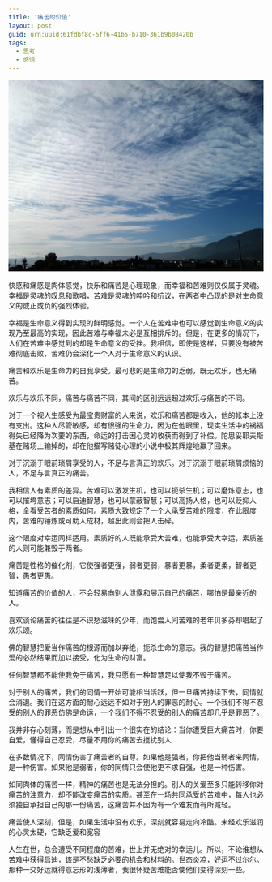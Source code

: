 ```yaml
---
title: '痛苦的价值'
layout: post
guid: urn:uuid:61fdbf8c-5ff6-41b5-b710-361b9b08420b
tags:
  - 思考
  - 感悟
---
```



[![](/media/files/2008/04/01/tkdjz.png)](https://bolg-1257385283.cos.ap-chengdu.myqcloud.com/2008/04/01/tkdjz.png)

快感和痛感是肉体感觉，快乐和痛苦是心理现象，而幸福和苦难则仅仅属于灵魂。幸福是灵魂的叹息和歌唱，苦难是灵魂的呻吟和抗议，在两者中凸现的是对生命意义的或正或负的强烈体验。

幸福是生命意义得到实现的鲜明感觉。一个人在苦难中也可以感觉到生命意义的实现乃至最高的实现，因此苦难与幸福未必是互相排斥的。但是，在更多的情况下，人们在苦难中感觉到的却是生命意义的受挫。我相信，即使是这样，只要没有被苦难彻底击败，苦难仍会深化一个人对于生命意义的认识。

痛苦和欢乐是生命力的自我享受。最可悲的是生命力的乏弱，既无欢乐，也无痛苦。

欢乐与欢乐不同，痛苦与痛苦不同，其间的区别远远超过欢乐与痛苦的不同。

对于一个视人生感受为最宝贵财富的人来说，欢乐和痛苦都是收入，他的帐本上没有支出。这种人尽管敏感，却有很强的生命力，因为在他眼里，现实生活中的祸福得失已经降为次要的东西，命运的打击因心灵的收获而得到了补偿。陀思妥耶夫斯基在赌场上输掉的，却在他描写赌徒心理的小说中极其辉煌地赢了回来。

对于沉溺于眼前琐屑享受的人，不足与言真正的欢乐。对于沉溺于眼前琐屑烦恼的人，不足与言真正的痛苦。

我相信人有素质的差异。苦难可以激发生机，也可以扼杀生机；可以磨炼意志，也可以摧垮意志；可以启迪智慧，也可以蒙蔽智慧；可以高扬人格，也可以贬抑人格，全看受苦者的素质如何。素质大致规定了一个人承受苦难的限度，在此限度内，苦难的锤炼或可助人成材，超出此则会把人击碎。

这个限度对幸运同样适用。素质好的人既能承受大苦难，也能承受大幸运，素质差的人则可能兼毁于两者。

痛苦是性格的催化剂，它使强者更强，弱者更弱，暴者更暴，柔者更柔，智者更智，愚者更愚。

知道痛苦的价值的人，不会轻易向别人泄露和展示自己的痛苦，哪怕是最亲近的人。

喜欢谈论痛苦的往往是不识愁滋味的少年，而饱尝人间苦难的老年贝多芬却唱起了欢乐颂。

佛的智慧把爱当作痛苦的根源而加以弃绝，扼杀生命的意志。我的智慧把痛苦当作爱的必然结果而加以接受，化为生命的财富。

任何智慧都不能使我免于痛苦，我只愿有一种智慧足以使我不毁于痛苦。

对于别人的痛苦，我们的同情一开始可能相当活跃，但一旦痛苦持续下去，同情就会消退。我们在这方面的耐心远远不如对于别人的罪恶的耐心。一个我们不得不忍受的别人的罪恶仿佛是命运，一个我们不得不忍受的别人的痛苦却几乎是罪恶了。

我并非存心刻薄，而是想从中引出一个很实在的结论：当你遭受巨大痛苦时，你要自爱，懂得自己忍受，尽量不用你的痛苦去搅扰别人

在多数情况下，同情伤害了痛苦者的自尊。如果他是强者，你把他当弱者来同情，是一种伤害。如果他是弱者，你的同情只会使他更不求自强，也是一种伤害。

如同肉体的痛苦一样，精神的痛苦也是无法分担的。别人的关爱至多只能转移你对痛苦的注意力，却不能改变痛苦的实质。甚至在一场共同承受的苦难中，每人也必须独自承担自己的那一份痛苦，这痛苦并不因为有一个难友而有所减轻。

痛苦使人深刻，但是，如果生活中没有欢乐，深刻就容易走向冷酷。未经欢乐滋润的心灵太硬，它缺乏爱和宽容

人生在世，总会遭受不同程度的苦难，世上并无绝对的幸运儿。所以，不论谁想从苦难中获得启迪，该是不愁缺乏必要的机会和材料的。世态炎凉，好运不过尔尔。那种一交好运就得意忘形的浅薄者，我很怀疑苦难能否使他们变得深刻一些。
